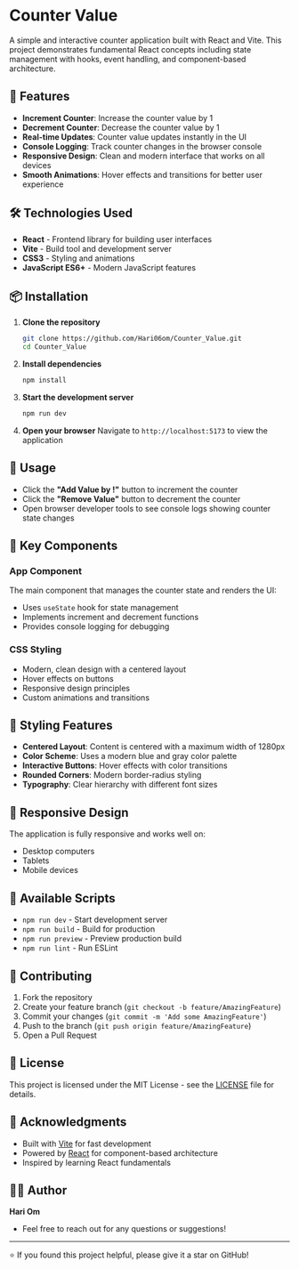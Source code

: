 # Counter Value

A simple and interactive counter application built with React and Vite. This project demonstrates fundamental React concepts including state management with hooks, event handling, and component-based architecture.

## 🚀 Features

- **Increment Counter**: Increase the counter value by 1
- **Decrement Counter**: Decrease the counter value by 1
- **Real-time Updates**: Counter value updates instantly in the UI
- **Console Logging**: Track counter changes in the browser console
- **Responsive Design**: Clean and modern interface that works on all devices
- **Smooth Animations**: Hover effects and transitions for better user experience

## 🛠️ Technologies Used

- **React** - Frontend library for building user interfaces
- **Vite** - Build tool and development server
- **CSS3** - Styling and animations
- **JavaScript ES6+** - Modern JavaScript features

## 📦 Installation

1. **Clone the repository**
   ```bash
   git clone https://github.com/Hari06om/Counter_Value.git
   cd Counter_Value
   ```

2. **Install dependencies**
   ```bash
   npm install
   ```

3. **Start the development server**
   ```bash
   npm run dev
   ```

4. **Open your browser**
   Navigate to `http://localhost:5173` to view the application

## 🎯 Usage

- Click the **"Add Value by !"** button to increment the counter
- Click the **"Remove Value"** button to decrement the counter
- Open browser developer tools to see console logs showing counter state changes


## 🔧 Key Components

### App Component
The main component that manages the counter state and renders the UI:
- Uses `useState` hook for state management
- Implements increment and decrement functions
- Provides console logging for debugging

### CSS Styling
- Modern, clean design with a centered layout
- Hover effects on buttons
- Responsive design principles
- Custom animations and transitions

## 🎨 Styling Features

- **Centered Layout**: Content is centered with a maximum width of 1280px
- **Color Scheme**: Uses a modern blue and gray color palette
- **Interactive Buttons**: Hover effects with color transitions
- **Rounded Corners**: Modern border-radius styling
- **Typography**: Clear hierarchy with different font sizes

## 📱 Responsive Design

The application is fully responsive and works well on:
- Desktop computers
- Tablets
- Mobile devices

## 🧪 Available Scripts

- `npm run dev` - Start development server
- `npm run build` - Build for production
- `npm run preview` - Preview production build
- `npm run lint` - Run ESLint

## 🤝 Contributing

1. Fork the repository
2. Create your feature branch (`git checkout -b feature/AmazingFeature`)
3. Commit your changes (`git commit -m 'Add some AmazingFeature'`)
4. Push to the branch (`git push origin feature/AmazingFeature`)
5. Open a Pull Request

## 📝 License




This project is licensed under the MIT License - see the [LICENSE](LICENSE) file for details.

## 🙏 Acknowledgments

- Built with [Vite](https://vitejs.dev/) for fast development
- Powered by [React](https://reactjs.org/) for component-based architecture
- Inspired by learning React fundamentals

## 👨‍💻 Author

**Hari Om**
- Feel free to reach out for any questions or suggestions!

---

⭐ If you found this project helpful, please give it a star on GitHub!
